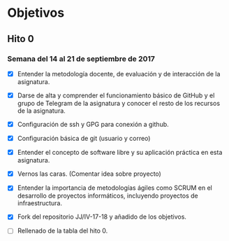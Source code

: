 # Objetivos

## Hito 0

### Semana del 14 al 21 de septiembre de 2017

- [x] Entender la metodología docente, de evaluación y de interacción de la asignatura.

- [x] Darse de alta y comprender el funcionamiento básico de GitHub y el grupo de Telegram de la asignatura y conocer el resto de los recursos de la asignatura.

- [x] Configuración de ssh y GPG para conexión a github.

- [x] Configuración básica de git (usuario y correo)

- [x] Entender el concepto de software libre y su aplicación práctica en esta asignatura.

- [x] Vernos las caras. (Comentar idea sobre proyecto)

- [x] Entender la importancia de metodologías ágiles como SCRUM en el desarrollo de proyectos informáticos, incluyendo proyectos de infraestructura.

- [x] Fork del repositorio JJ/IV-17-18 y añadido de los objetivos.

- [ ] Rellenado de la tabla del hito 0.
